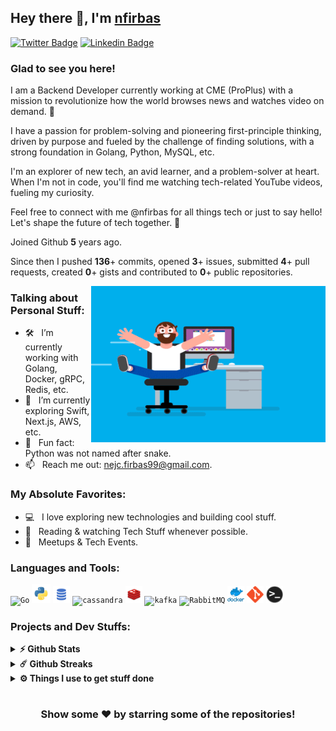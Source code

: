 ## Hey there 👋, I'm [nfirbas](https://github.com/nfirbas/)

[![Twitter Badge](https://img.shields.io/badge/-Twitter-00acee?style=flat-square&logo=Twitter&logoColor=white)](https://twitter.com/nfirbas)
[![Linkedin Badge](https://img.shields.io/badge/-LinkedIn-0e76a8?style=flat-square&logo=Linkedin&logoColor=white)](https://linkedin.com/in/nfirbas)


### Glad to see you here!

I am a Backend Developer currently working at CME (ProPlus) with a mission to revolutionize how the world browses news and watches video on demand. 🚀

I have a passion for problem-solving and pioneering first-principle thinking, driven by purpose and fueled by the challenge of finding solutions, with a strong foundation in Golang, Python, MySQL, etc. 

I'm an explorer of new tech, an avid learner, and a problem-solver at heart. When I'm not in code, you'll find me watching tech-related YouTube videos, fueling my curiosity.

Feel free to connect with me @nfirbas for all things tech or just to say hello! Let's shape the future of tech together. 🌟

Joined Github **5** years ago.

Since then I pushed **136**+ commits, opened **3**+ issues, submitted **4**+ pull requests, created **0**+ gists and contributed to **0**+ public repositories.


<img align="right" height="250" width="375" alt="" src="https://raw.githubusercontent.com/nfirbas/nfirbas/master/gifs/coder.gif" />

### Talking about Personal Stuff:

- 🛠 &nbsp; I’m currently working with Golang, Docker, gRPC, Redis, etc.
- 🚀 &nbsp; I’m currently exploring Swift, Next.js, AWS, etc.
- 👾 &nbsp; Fun fact: Python was not named after snake.
- 📫 &nbsp; Reach me out: nejc.firbas99@gmail.com.

### My Absolute Favorites:

- 💻 &nbsp; I love exploring new technologies and building cool stuff.
- 📰 &nbsp; Reading & watching Tech Stuff whenever possible.
- 🍕 &nbsp; Meetups & Tech Events.

### Languages and Tools:

<code><img height="27" src="https://go.dev/images/favicon-gopher.png" alt="Go"></code>
<code><img height="30" src="https://raw.githubusercontent.com/github/explore/80688e429a7d4ef2fca1e82350fe8e3517d3494d/topics/python/python.png" alt="python"></code>
<code><img height="27" src="https://raw.githubusercontent.com/github/explore/80688e429a7d4ef2fca1e82350fe8e3517d3494d/topics/sql/sql.png" alt="sql"></code>
<code><img height="27" src="https://upload.wikimedia.org/wikipedia/commons/thumb/5/5e/Cassandra_logo.svg/1200px-Cassandra_logo.svg.png" alt="cassandra"></code>
<code><img height="27" src="https://raw.githubusercontent.com/github/explore/80688e429a7d4ef2fca1e82350fe8e3517d3494d/topics/redis/redis.png" alt="redis"></code>
<code><img height="27" src="https://upload.wikimedia.org/wikipedia/commons/thumb/0/05/Apache_kafka.svg/473px-Apache_kafka.svg.png" alt="kafka"></code>
<code><img height="27" src="https://pbs.twimg.com/profile_images/1223261138059780097/eH73w5lN_400x400.jpg" alt="RabbitMQ"></code>
<code><img height="27" src="https://raw.githubusercontent.com/github/explore/80688e429a7d4ef2fca1e82350fe8e3517d3494d/topics/docker/docker.png" alt="docker"></code>
<code><img height="27" src="https://raw.githubusercontent.com/devicons/devicon/master/icons/git/git-original.svg" alt="git"></code>
<code><img height="27" src="https://raw.githubusercontent.com/github/explore/80688e429a7d4ef2fca1e82350fe8e3517d3494d/topics/terminal/terminal.png" alt="terminal"></code>

### Projects and Dev Stuffs:

<details>
  <summary><b>⚡ Github Stats</b></summary>

  <br />
  <img height="180em" src="https://github-readme-stats.vercel.app/api?username=nfirbas&show_icons=true&hide_border=true&&count_private=true&include_all_commits=true" />
  <img height="180em" src="https://github-readme-stats.vercel.app/api/top-langs/?username=nfirbas&show_icons=true&hide_border=true&layout=compact&langs_count=8"/>
</details>

<details>
  <summary><b>☄️ Github Streaks</b></summary>

  <br />
  <img height="180em" src="https://github-readme-streak-stats.herokuapp.com/?user=nfirbas&hide_border=true" />
</details>

<details>
  <br />
  <summary><b>⚙️ Things I use to get stuff done</b></summary>
  	<ul>
  	    <li><b>OS:</b> MacOS 13 Ventura</li>
	    <li><b>Laptop: </b> Macbook Pro M1 Pro</li>
  	    <li><b>Browser: </b> Chrome & Safari</li>
	    <li><b>Terminal: </b> Zsh</li>
	    <li><b>Code Editor:</b> VSCode - The best editor out there</li>
 	    <li><b>Other Tools:</b> Postman, Slack, Trello, ect.</li>
	    <li><b>To Stay Updated:</b> Twitter, Reddit and Hacker News</li>
	</ul>
</details>

#

<div align="center">

### Show some ❤️ by starring some of the repositories!

</div>
